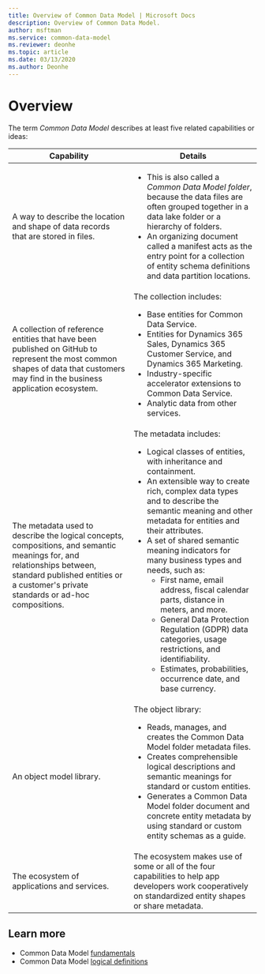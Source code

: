 ```yaml
---
title: Overview of Common Data Model | Microsoft Docs
description: Overview of Common Data Model.
author: msftman
ms.service: common-data-model
ms.reviewer: deonhe
ms.topic: article
ms.date: 03/13/2020
ms.author: Deonhe
---
```


# Overview

The term *Common Data Model* describes at least five related capabilities or ideas:

Capability | Details
---|---
A way to describe the location and shape of data records that are stored in files.|  <UL><LI>This is also called a *Common Data Model folder*, because the data files are often grouped together in a data lake folder or a hierarchy of folders. </LI><LI>An organizing document called a manifest acts as the entry point for a collection of entity schema definitions and data partition locations.</LI></UL>
A collection of reference entities that have been published on GitHub to represent the most common shapes of data that customers may find in the business application ecosystem. | The collection includes:<UL><LI>Base entities for Common Data Service.</LI><LI>Entities for Dynamics 365 Sales, Dynamics 365 Customer Service, and Dynamics 365 Marketing.</LI><LI>Industry-specific accelerator extensions to Common Data Service.</LI><LI>Analytic data from other services.</LI></UL>
The metadata used to describe the logical concepts, compositions, and semantic meanings for, and relationships between, standard published entities or a customer's private standards or ad-hoc compositions. | The metadata includes: <ul><li>Logical classes of entities, with inheritance and containment.<li>An extensible way to create rich, complex data types and to describe the semantic meaning and other metadata for entities and their attributes.<li>A set of shared semantic meaning indicators for many business types and needs, such as:<ul><li>First name, email address, fiscal calendar parts, distance in meters, and more.<li>General Data Protection Regulation (GDPR) data categories, usage restrictions, and identifiability.<li>Estimates, probabilities, occurrence date, and base currency.</ul>
An object model library.| The object library:<ul><li>Reads, manages, and creates the Common Data Model folder metadata files.<li>Creates comprehensible logical descriptions and semantic meanings for standard or custom entities.<li>Generates a Common Data Model folder document and concrete entity metadata by using standard or custom entity schemas as a guide.</li></ul>
The ecosystem of applications and services. | The ecosystem makes use of some or all of the four capabilities to help app developers work cooperatively on standardized entity shapes or share metadata.

## Learn more

- Common Data Model [fundamentals](fundamentals.md)
- Common Data Model [logical definitions](logical-definitions.md)



